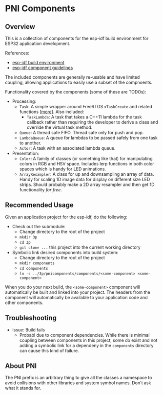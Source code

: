 # PNI Components

## Overview

This is a collection of components for the esp-idf build environment for ESP32 application development.

References:
* [esp-idf build environment](http://esp-idf.readthedocs.io/en/latest/api-guides/build-system.html#)
* [esp-idf component guidelines](http://esp-idf.readthedocs.io/en/latest/api-guides/build-system.html#component-makefiles)

The included components are generally re-usable and have limited coupling, allowing applications to easily use a subset of the compnoents.

Functionality covered by the components (some of these are TODOs):
* Processing:
    * `Task`: A simple wrapper around FreeRTOS `xTaskCreate` and related functions \[[more](http://www.freertos.org/a00125.html)\].  Also included:
        * `TaskLambda`: A task that takes a C++11 lambda for the task callback rather than requiring the developer to derive a class and override the virtual task method.
    * `Queue`: A thread safe FIFO.  Thread safe only for push and pop.
    * `LambdaQueue`:  A queue for lambdas to be passed safely from one task to another.
    * `Actor`: A task with an associated lambda queue.
* Presentation:
    * `Color`: A family of classes (or something like that) for manipulating colors in RGB and HSV space.  Includes lerp functions in both color spaces which is handy for LED animations.
    * `ArrayResampler`: A class for up and downsampling an array of data.  Handy for scaling 1D image data for display on different size LED strips.  Should probably make a 2D array resampler and then get 1D functionality _for free_.

## Recommended Usage

Given an application project for the esp-idf, do the following:

* Check out the submodule:
    * Change directory to the root of the project
    * `mkdir 3p`
    * `cd 3p`
    * `git clone ...` this project into the current working directory
* Symbolic link desired components into build system:
    * Change directory to the root of the project
    * `mkdir components`
    * `cd components`
    * `ln -s ../3p/pnicomponents/components/<some-component> <some-component>`

When you do your next build, the `<some-component>` component will automatically be built and linked into your project.  The headers from the component will automatically be available to your application code and other components.

## Troubleshooting

* Issue: Build fails
    * Probabl due to component dependencies.  While there is minimal coupling between components in this project, some do exist and not adding a symbolic link for a dependeny in the `components` directory can cause this kind of failure.

## About PNI

The PNI prefix is an arbitrary thing to give all the classes a namespace to avoid collisions with other libraries and system symbol names.  Don't ask what it stands for.


